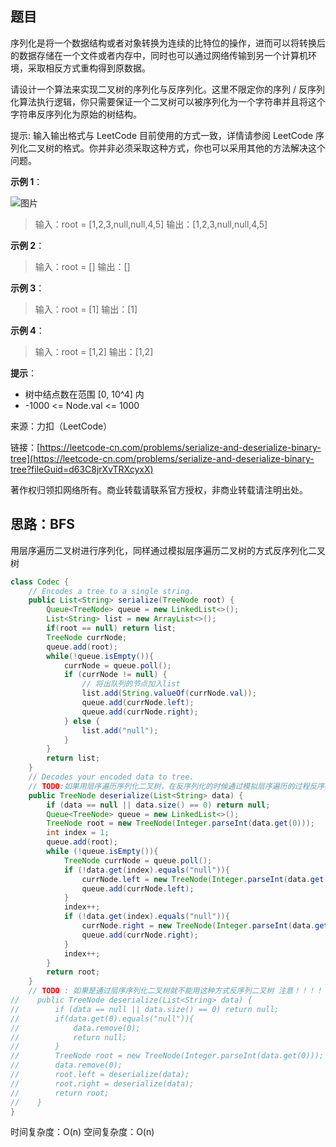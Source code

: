 ## 题目

序列化是将一个数据结构或者对象转换为连续的比特位的操作，进而可以将转换后的数据存储在一个文件或者内存中，同时也可以通过网络传输到另一个计算机环境，采取相反方式重构得到原数据。

请设计一个算法来实现二叉树的序列化与反序列化。这里不限定你的序列 / 反序列化算法执行逻辑，你只需要保证一个二叉树可以被序列化为一个字符串并且将这个字符串反序列化为原始的树结构。

提示: 输入输出格式与 LeetCode 目前使用的方式一致，详情请参阅 LeetCode 序列化二叉树的格式。你并非必须采取这种方式，你也可以采用其他的方法解决这个问题。

**示例 1**：

![图片](https://uploader.shimo.im/f/zsARDF5h6oFDdBFB.png!thumbnail?fileGuid=d63C8jrXvTRXcyxX)

>输入：root = [1,2,3,null,null,4,5]
>输出：[1,2,3,null,null,4,5]

**示例 2**：

>输入：root = []
>输出：[]

**示例 3**：

>输入：root = [1]
>输出：[1]

**示例 4**：

>输入：root = [1,2]
>输出：[1,2]

**提示**：

* 树中结点数在范围 [0, 10^4] 内
* -1000 <= Node.val <= 1000

来源：力扣（LeetCode）

链接：[https://leetcode-cn.com/problems/serialize-and-deserialize-binary-tree](https://leetcode-cn.com/problems/serialize-and-deserialize-binary-tree?fileGuid=d63C8jrXvTRXcyxX)

著作权归领扣网络所有。商业转载请联系官方授权，非商业转载请注明出处。

## 思路：BFS

用层序遍历二叉树进行序列化，同样通过模拟层序遍历二叉树的方式反序列化二叉树

```java
class Codec {
    // Encodes a tree to a single string.
    public List<String> serialize(TreeNode root) {
        Queue<TreeNode> queue = new LinkedList<>();
        List<String> list = new ArrayList<>();
        if(root == null) return list;
        TreeNode currNode;
        queue.add(root);
        while(!queue.isEmpty()){
            currNode = queue.poll();
            if (currNode != null) {
                // 将出队列的节点加入list
                list.add(String.valueOf(currNode.val));
                queue.add(currNode.left);
                queue.add(currNode.right);
            } else {
                list.add("null");
            }
        }
        return list;
    }
    // Decodes your encoded data to tree.
    // TODO:如果用层序遍历序列化二叉树，在反序列化的时候通过模拟层序遍历的过程反序列化
    public TreeNode deserialize(List<String> data) {
        if (data == null || data.size() == 0) return null;
        Queue<TreeNode> queue = new LinkedList<>();
        TreeNode root = new TreeNode(Integer.parseInt(data.get(0)));
        int index = 1;
        queue.add(root);
        while (!queue.isEmpty()){
            TreeNode currNode = queue.poll();
            if (!data.get(index).equals("null")){
                currNode.left = new TreeNode(Integer.parseInt(data.get(index)));
                queue.add(currNode.left);
            }
            index++;
            if (!data.get(index).equals("null")){
                currNode.right = new TreeNode(Integer.parseInt(data.get(index)));
                queue.add(currNode.right);
            }
            index++;
        }
        return root;
    }
    // TODO : 如果是通过层序序列化二叉树就不能用这种方式反序列二叉树 注意！！！！
//    public TreeNode deserialize(List<String> data) {
//        if (data == null || data.size() == 0) return null;
//        if(data.get(0).equals("null")){
//            data.remove(0);
//            return null;
//        }
//        TreeNode root = new TreeNode(Integer.parseInt(data.get(0)));
//        data.remove(0);
//        root.left = deserialize(data);
//        root.right = deserialize(data);
//        return root;
//    }
}
```
时间复杂度：O(n)
空间复杂度：O(n)

